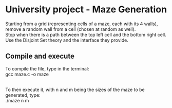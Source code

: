 # University project - Maze Generation

Starting from a grid (representing cells of a maze, each with its 4 walls), remove a random wall from a cell (chosen at random as well). <br>
Stop when there is a path between the top left cell and the bottom right cell.
Use the Disjoint Set theory and the interface they provide.

## Compile and execute
To compile the file, type in the terminal: <br>
gcc maze.c -o maze <br><br>

To then execute it, with n and m being the sizes of the maze to be generated, type: <br>
./maze n m
